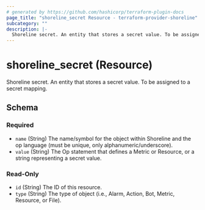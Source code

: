 ```yaml
---
# generated by https://github.com/hashicorp/terraform-plugin-docs
page_title: "shoreline_secret Resource - terraform-provider-shoreline"
subcategory: ""
description: |-
  Shoreline secret. An entity that stores a secret value. To be assigned to a secret mapping.
---
```


# shoreline_secret (Resource)

Shoreline secret. An entity that stores a secret value. To be assigned to a secret mapping.



<!-- schema generated by tfplugindocs -->
## Schema

### Required

- `name` (String) The name/symbol for the object within Shoreline and the op language (must be unique, only alphanumeric/underscore).
- `value` (String) The Op statement that defines a Metric or Resource, or a string representing a secret value.

### Read-Only

- `id` (String) The ID of this resource.
- `type` (String) The type of object (i.e., Alarm, Action, Bot, Metric, Resource, or File).
